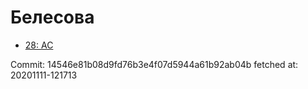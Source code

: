 # Белесова
- [28: AC](28.md)

Commit: 14546e81b08d9fd76b3e4f07d5944a61b92ab04b
 fetched at: 20201111-121713
